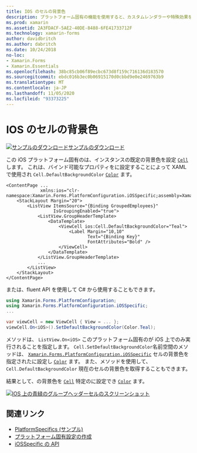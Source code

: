 ```yaml
---
title: IOS のセルの背景色
description: プラットフォーム固有の機能を使用すると、カスタムレンダラーや特殊効果を実装することなく、特定のプラットフォームでのみ使用できる機能を使用できます。 この記事では、ios のセルの既定の背景色を設定する iOS プラットフォーム固有のを使用する方法について説明します。
ms.prod: xamarin
ms.assetid: 2A3FDACF-5AE2-40DE-8488-6FE41733712F
ms.technology: xamarin-forms
author: davidbritch
ms.author: dabritch
ms.date: 10/24/2018
no-loc:
- Xamarin.Forms
- Xamarin.Essentials
ms.openlocfilehash: 38bc85cb06f89ecbc673d8f159c716136d183570
ms.sourcegitcommit: ebdc016b3ec0b06915170d0cbbd9e0e2469763b9
ms.translationtype: MT
ms.contentlocale: ja-JP
ms.lasthandoff: 11/05/2020
ms.locfileid: "93373225"
---
```

# <a name="cell-background-color-on-ios"></a>IOS のセルの背景色

[![サンプルのダウンロード](~/media/shared/download.png)サンプルのダウンロード](/samples/xamarin/xamarin-forms-samples/userinterface-platformspecifics)

この iOS プラットフォーム固有のは、インスタンスの既定の背景色を設定 [`Cell`](xref:Xamarin.Forms.Cell) します。 これは、バインド可能なプロパティをに設定することによって XAML で使用され `Cell.DefaultBackgroundColor` [`Color`](xref:Xamarin.Forms.Color) ます。

```xaml
<ContentPage ...
             xmlns:ios="clr-namespace:Xamarin.Forms.PlatformConfiguration.iOSSpecific;assembly=Xamarin.Forms.Core">
    <StackLayout Margin="20">
        <ListView ItemsSource="{Binding GroupedEmployees}"
                  IsGroupingEnabled="true">
            <ListView.GroupHeaderTemplate>
                <DataTemplate>
                    <ViewCell ios:Cell.DefaultBackgroundColor="Teal">
                        <Label Margin="10,10"
                               Text="{Binding Key}"
                               FontAttributes="Bold" />
                    </ViewCell>
                </DataTemplate>
            </ListView.GroupHeaderTemplate>
            ...
        </ListView>
    </StackLayout>
</ContentPage>
```

または、fluent API を使用して C# から使用することもできます。

```csharp
using Xamarin.Forms.PlatformConfiguration;
using Xamarin.Forms.PlatformConfiguration.iOSSpecific;
...

var viewCell = new ViewCell { View = ... };
viewCell.On<iOS>().SetDefaultBackgroundColor(Color.Teal);
```

メソッドは、 `ListView.On<iOS>` このプラットフォーム固有のが iOS 上でのみ実行されることを指定します。 `Cell.SetDefaultBackgroundColor`名前空間のメソッドは、 [`Xamarin.Forms.PlatformConfiguration.iOSSpecific`](xref:Xamarin.Forms.PlatformConfiguration.iOSSpecific) セルの背景色を指定されたに設定し [`Color`](xref:Xamarin.Forms.Color) ます。 また、メソッドを使用して、 `Cell.DefaultBackgroundColor` 現在のセルの背景色を取得することもできます。

結果として、の背景色を [`Cell`](xref:Xamarin.Forms.Cell) 特定のに設定でき [`Color`](xref:Xamarin.Forms.Color) ます。

[![IOS 上の青緑のグループヘッダーセルのスクリーンショット](cell-background-color-images/group-header-cell-color.png "緑色のグループヘッダーセルを含む ListView")](cell-background-color-images/group-header-cell-color-large.png#lightbox "緑色のグループヘッダーセルを含む ListView")

## <a name="related-links"></a>関連リンク

- [PlatformSpecifics (サンプル)](/samples/xamarin/xamarin-forms-samples/userinterface-platformspecifics)
- [プラットフォーム固有設定の作成](~/xamarin-forms/platform/platform-specifics/index.md#creating-platform-specifics)
- [iOSSpecific の API](xref:Xamarin.Forms.PlatformConfiguration.iOSSpecific)
